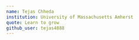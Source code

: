 ```yaml
---
name: Tejas Chheda
institution: University of Massachusetts Amherst
quote: Learn to grow
github_user: tejas4888
---
```

